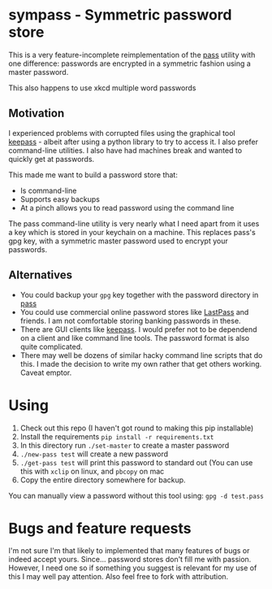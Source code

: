 # sympass - Symmetric password store

This is a very feature-incomplete reimplementation of the [pass](https://www.passwordstore.org) utility with one difference: passwords are encrypted in a symmetric fashion using a master password.

This also happens to use xkcd multiple word passwords

## Motivation

I experienced problems with corrupted files using the graphical tool [keepass](https://www.keepassx.org/) - albeit after using a python library to try to access it.  I also prefer command-line utilities. I also have had machines break and wanted to quickly get at passwords.

This made me want to build a password store that:

* Is command-line
* Supports easy backups 
* At a pinch allows you to read password using the command line

The pass command-line utility is very nearly what I need apart from it uses a key which is stored in your keychain on a machine. This replaces pass's gpg key, with a symmetric master password used to encrypt your passwords.

## Alternatives

* You could backup your `gpg` key together with the password directory in [pass](https://www.passwordstore.org)
* You could use commercial online password stores like [LastPass](https://www.lastpass.com/) and friends. I am not comfortable storing banking passwords in these.
* There are GUI clients like [keepass](https://www.keepassx.org/). I would prefer not to be dependend on a client and like command line tools. The password format is also quite complicated.
* There may well be dozens of similar hacky command line scripts that do this. I made the decision to write my own rather that get others working. Caveat emptor.

# Using

1. Check out this repo (I haven't got round to making this pip installable)
1. Install the requirements `pip install -r requirements.txt`
1. In this directory run `./set-master` to create a master password
1. `./new-pass test` will create a new password
1. `./get-pass test` will print this password to standard out (You can use this with `xclip` on linux, and `pbcopy` on mac
1. Copy the entire directory somewhere for backup.

You can manually view a password without this tool using: `gpg -d test.pass`

# Bugs and feature requests

I'm not sure I'm that likely to implemented that many features of bugs or indeed accept yours. Since... password stores don't fill me with passion. However, I need one so if something you suggest is relevant for my use of this I may well pay attention. Also feel free to fork with attribution.
